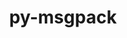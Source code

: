 ---
title: "py-msgpack"
layout: cache
categories: [package, develop]
meta: {"compilers": ["apple-clang@=16.0.0", "gcc@=10.2.1", "gcc@=10.5.0", "gcc@=11.4.0", "gcc@=13.2.0", "gcc@=13.3.0", "gcc@=7.5.0", "gcc@=9.4.0", "oneapi@=2024.2.1"], "num_specs": 59, "num_specs_by_stack": {"developer-tools": 4, "developer-tools-aarch64-linux-gnu": 5, "developer-tools-darwin": 6, "developer-tools-manylinux2014": 1, "developer-tools-x86_64_v3-linux-gnu": 5, "e4s": 14, "e4s-neoverse-v2": 7, "e4s-neoverse_v1": 2, "e4s-oneapi": 7, "e4s-power": 1, "ml-linux-x86_64-rocm": 7, "root": 59}, "oss": ["centos7", "rhel8", "sequoia", "ubuntu18.04", "ubuntu20.04", "ubuntu22.04", "ubuntu24.04"], "platforms": ["darwin", "linux"], "stacks": ["developer-tools", "developer-tools-aarch64-linux-gnu", "developer-tools-darwin", "developer-tools-manylinux2014", "developer-tools-x86_64_v3-linux-gnu", "e4s", "e4s-neoverse-v2", "e4s-neoverse_v1", "e4s-oneapi", "e4s-power", "ml-linux-x86_64-rocm", "root"], "targets": ["aarch64", "neoverse_v1", "neoverse_v2", "ppc64le", "x86_64_v3"], "versions": ["1.0.3", "1.0.5"]}
spec_details: [{"compiler": "gcc@=7.5.0", "hash": "255hkvjjlmt7je7ljqabxkt4rcdwlcbh", "os": "ubuntu18.04", "platform": "linux", "size": "-", "stacks": ["developer-tools", "root"], "target": "x86_64_v3", "variants": ["build_system=python_pip"], "versions": ["1.0.3"]}, {"compiler": "gcc@=11.4.0", "hash": "2eh3w574zywras4nh5hjssuciqdwkwuq", "os": "ubuntu22.04", "platform": "linux", "size": "-", "stacks": ["e4s", "root"], "target": "x86_64_v3", "variants": ["build_system=python_pip"], "versions": ["1.0.3"]}, {"compiler": "gcc@=11.4.0", "hash": "4bluh7lxcmscxzonbnbqbzokyj5q7fho", "os": "ubuntu22.04", "platform": "linux", "size": "-", "stacks": ["e4s", "root"], "target": "x86_64_v3", "variants": ["build_system=python_pip"], "versions": ["1.0.3"]}, {"compiler": "gcc@=10.5.0", "hash": "4hnsfo6shmz4ea7ugsswxxim3ncpekyo", "os": "centos7", "platform": "linux", "size": "-", "stacks": ["developer-tools-x86_64_v3-linux-gnu", "root"], "target": "x86_64_v3", "variants": ["build_system=python_pip"], "versions": ["1.0.3"]}, {"compiler": "gcc@=13.3.0", "hash": "66fwa4uspx5i6jwqa6h7twzhefmmbtff", "os": "rhel8", "platform": "linux", "size": "-", "stacks": ["developer-tools-aarch64-linux-gnu", "root"], "target": "aarch64", "variants": ["build_system=python_pip"], "versions": ["1.0.3"]}, {"compiler": "gcc@=13.2.0", "hash": "6khlmwenonefaf46cpp5r76gqicix36z", "os": "ubuntu24.04", "platform": "linux", "size": "-", "stacks": ["ml-linux-x86_64-rocm", "root"], "target": "x86_64_v3", "variants": ["build_system=python_pip"], "versions": ["1.0.3"]}, {"compiler": "gcc@=10.2.1", "hash": "6tak44al5habrxdel4k6kgm5ui5jiizw", "os": "centos7", "platform": "linux", "size": "-", "stacks": ["developer-tools-manylinux2014", "root"], "target": "x86_64_v3", "variants": ["build_system=python_pip"], "versions": ["1.0.3"]}, {"compiler": "gcc@=11.4.0", "hash": "6tastzrat72uue7mls22cmrjldf67uuz", "os": "ubuntu22.04", "platform": "linux", "size": "-", "stacks": ["e4s-neoverse_v1", "root"], "target": "neoverse_v1", "variants": ["build_system=python_pip"], "versions": ["1.0.3"]}, {"compiler": "apple-clang@=16.0.0", "hash": "7w3zf4lgtteaulekobrkbe7b3xniq2m4", "os": "sequoia", "platform": "darwin", "size": "-", "stacks": ["developer-tools-darwin", "root"], "target": "aarch64", "variants": ["build_system=python_pip"], "versions": ["1.0.3"]}, {"compiler": "gcc@=11.4.0", "hash": "ahykxpn6h2yhfutwappz7jn2b2dwscqg", "os": "ubuntu22.04", "platform": "linux", "size": "-", "stacks": ["e4s", "root"], "target": "x86_64_v3", "variants": ["build_system=python_pip"], "versions": ["1.0.5"]}, {"compiler": "gcc@=13.2.0", "hash": "b66552jqcdwccitpv5ml2tyfwpdxb4kb", "os": "ubuntu24.04", "platform": "linux", "size": "-", "stacks": ["ml-linux-x86_64-rocm", "root"], "target": "x86_64_v3", "variants": ["build_system=python_pip"], "versions": ["1.0.3"]}, {"compiler": "apple-clang@=16.0.0", "hash": "bpv23ovdsh4h4smtx5oagnkzz6ytsl74", "os": "sequoia", "platform": "darwin", "size": "-", "stacks": ["developer-tools-darwin", "root"], "target": "aarch64", "variants": ["build_system=python_pip"], "versions": ["1.0.3"]}, {"compiler": "gcc@=10.5.0", "hash": "bzpexiqxy6fk3c6ffhpjmv5hqwen4pde", "os": "centos7", "platform": "linux", "size": "-", "stacks": ["developer-tools-x86_64_v3-linux-gnu", "root"], "target": "x86_64_v3", "variants": ["build_system=python_pip"], "versions": ["1.0.3"]}, {"compiler": "apple-clang@=16.0.0", "hash": "cy5a5cabxe2rcyc7echpur3r2dxpfyw3", "os": "sequoia", "platform": "darwin", "size": "-", "stacks": ["developer-tools-darwin", "root"], "target": "aarch64", "variants": ["build_system=python_pip"], "versions": ["1.0.3"]}, {"compiler": "gcc@=13.2.0", "hash": "d3og62rsrr4skwluxfvaqruidcffkn3l", "os": "ubuntu24.04", "platform": "linux", "size": "-", "stacks": ["ml-linux-x86_64-rocm", "root"], "target": "x86_64_v3", "variants": ["build_system=python_pip"], "versions": ["1.0.3"]}, {"compiler": "oneapi@=2024.2.1", "hash": "dfk6hyn763favcwdwwc7rf6thh6fa4h6", "os": "ubuntu22.04", "platform": "linux", "size": "-", "stacks": ["e4s-oneapi", "root"], "target": "x86_64_v3", "variants": ["build_system=python_pip"], "versions": ["1.0.3"]}, {"compiler": "gcc@=11.4.0", "hash": "djdqklfqqindbn3mjkko7gm2js24id44", "os": "ubuntu22.04", "platform": "linux", "size": "-", "stacks": ["e4s", "root"], "target": "x86_64_v3", "variants": ["build_system=python_pip"], "versions": ["1.0.5"]}, {"compiler": "gcc@=11.4.0", "hash": "dmpajbc2fexgwaohexxgayecjtsi4qpd", "os": "ubuntu22.04", "platform": "linux", "size": "-", "stacks": ["e4s-neoverse-v2", "root"], "target": "neoverse_v2", "variants": ["build_system=python_pip"], "versions": ["1.0.3"]}, {"compiler": "oneapi@=2024.2.1", "hash": "ej4lovv3z2urq6ygabvhzcvbjsclxins", "os": "ubuntu22.04", "platform": "linux", "size": "-", "stacks": ["e4s-oneapi", "root"], "target": "x86_64_v3", "variants": ["build_system=python_pip"], "versions": ["1.0.3"]}, {"compiler": "gcc@=11.4.0", "hash": "fopuje3xxhrlymxjru56l5yiwpanso7i", "os": "ubuntu22.04", "platform": "linux", "size": "-", "stacks": ["e4s", "root"], "target": "x86_64_v3", "variants": ["build_system=python_pip"], "versions": ["1.0.3"]}, {"compiler": "gcc@=11.4.0", "hash": "h3nnvn6ooe6ahx472zxtishdnxbqfhws", "os": "ubuntu22.04", "platform": "linux", "size": "-", "stacks": ["e4s-neoverse-v2", "root"], "target": "neoverse_v2", "variants": ["build_system=python_pip"], "versions": ["1.0.3"]}, {"compiler": "gcc@=11.4.0", "hash": "hj2yjaicomuveyvvdbb3uo3ej5dgdu4s", "os": "ubuntu22.04", "platform": "linux", "size": "-", "stacks": ["e4s", "root"], "target": "x86_64_v3", "variants": ["build_system=python_pip"], "versions": ["1.0.5"]}, {"compiler": "gcc@=13.2.0", "hash": "jqjjypjwyn7lx3roe5cybwqdrug76rom", "os": "ubuntu24.04", "platform": "linux", "size": "-", "stacks": ["ml-linux-x86_64-rocm", "root"], "target": "x86_64_v3", "variants": ["build_system=python_pip"], "versions": ["1.0.3"]}, {"compiler": "apple-clang@=16.0.0", "hash": "jvip6tfhb2mgzqzlq2iua4z3zuibla34", "os": "sequoia", "platform": "darwin", "size": "-", "stacks": ["developer-tools-darwin", "root"], "target": "aarch64", "variants": ["build_system=python_pip"], "versions": ["1.0.3"]}, {"compiler": "gcc@=11.4.0", "hash": "jzzwwxffmktulxceao4dwgorgc3zwihw", "os": "ubuntu22.04", "platform": "linux", "size": "-", "stacks": ["e4s", "root"], "target": "x86_64_v3", "variants": ["build_system=python_pip"], "versions": ["1.0.5"]}, {"compiler": "oneapi@=2024.2.1", "hash": "khbkyzpcbem67fkgjucunkuiwjhfruch", "os": "ubuntu22.04", "platform": "linux", "size": "-", "stacks": ["e4s-oneapi", "root"], "target": "x86_64_v3", "variants": ["build_system=python_pip"], "versions": ["1.0.3"]}, {"compiler": "gcc@=13.3.0", "hash": "lfo6bat7dqgk5tkult55qpmf3ppp3z4s", "os": "rhel8", "platform": "linux", "size": "-", "stacks": ["developer-tools-aarch64-linux-gnu", "root"], "target": "aarch64", "variants": ["build_system=python_pip"], "versions": ["1.0.3"]}, {"compiler": "gcc@=11.4.0", "hash": "lkjcr4eggr2o2v3du7qvpqaei4isudgh", "os": "ubuntu22.04", "platform": "linux", "size": "-", "stacks": ["e4s-neoverse-v2", "root"], "target": "neoverse_v2", "variants": ["build_system=python_pip"], "versions": ["1.0.3"]}, {"compiler": "gcc@=11.4.0", "hash": "m2mb3qybvx326pikooydp45r6pqdulkp", "os": "ubuntu22.04", "platform": "linux", "size": "-", "stacks": ["e4s", "root"], "target": "x86_64_v3", "variants": ["build_system=python_pip"], "versions": ["1.0.5"]}, {"compiler": "gcc@=7.5.0", "hash": "mbs6x4tt52itc5stu5rkntqld4uss43c", "os": "ubuntu18.04", "platform": "linux", "size": "-", "stacks": ["developer-tools", "root"], "target": "x86_64_v3", "variants": ["build_system=python_pip"], "versions": ["1.0.3"]}, {"compiler": "gcc@=11.4.0", "hash": "n3yxbg2olttkipmci3m6w623ldcdxu7s", "os": "ubuntu22.04", "platform": "linux", "size": "-", "stacks": ["e4s-neoverse-v2", "root"], "target": "neoverse_v2", "variants": ["build_system=python_pip"], "versions": ["1.0.3"]}, {"compiler": "gcc@=7.5.0", "hash": "nbo6b6gimvuhxjaeggg75sgitjba2ly2", "os": "ubuntu18.04", "platform": "linux", "size": "-", "stacks": ["developer-tools", "root"], "target": "x86_64_v3", "variants": ["build_system=python_pip"], "versions": ["1.0.3"]}, {"compiler": "gcc@=11.4.0", "hash": "nd5ac4pjt32ntqsqcze5zlqxriaf64vu", "os": "ubuntu22.04", "platform": "linux", "size": "-", "stacks": ["e4s", "root"], "target": "x86_64_v3", "variants": ["build_system=python_pip"], "versions": ["1.0.3"]}, {"compiler": "gcc@=10.5.0", "hash": "nhg2zqkvktky6ppjwuq2fqbkj7v2im6z", "os": "centos7", "platform": "linux", "size": "-", "stacks": ["developer-tools-x86_64_v3-linux-gnu", "root"], "target": "x86_64_v3", "variants": ["build_system=python_pip"], "versions": ["1.0.3"]}, {"compiler": "gcc@=13.3.0", "hash": "o2ciozuquu7b7ytfsefbb2vlknh7iwl7", "os": "rhel8", "platform": "linux", "size": "-", "stacks": ["developer-tools-aarch64-linux-gnu", "root"], "target": "aarch64", "variants": ["build_system=python_pip"], "versions": ["1.0.3"]}, {"compiler": "gcc@=13.3.0", "hash": "o2uzkpjukm4hho3v6x3vebe2haoljh4v", "os": "rhel8", "platform": "linux", "size": "-", "stacks": ["developer-tools-aarch64-linux-gnu", "root"], "target": "aarch64", "variants": ["build_system=python_pip"], "versions": ["1.0.3"]}, {"compiler": "gcc@=11.4.0", "hash": "ol5jc7xvy5s5pvovux2ldialth6cp6g4", "os": "ubuntu22.04", "platform": "linux", "size": "-", "stacks": ["e4s-neoverse-v2", "root"], "target": "neoverse_v2", "variants": ["build_system=python_pip"], "versions": ["1.0.3"]}, {"compiler": "apple-clang@=16.0.0", "hash": "ovbivvphlpw4qu4lywfje4p4gk4l55f5", "os": "sequoia", "platform": "darwin", "size": "-", "stacks": ["developer-tools-darwin", "root"], "target": "aarch64", "variants": ["build_system=python_pip"], "versions": ["1.0.3"]}, {"compiler": "oneapi@=2024.2.1", "hash": "qflsfo5nsupmmwikdlx6l3jamoq6q5p7", "os": "ubuntu22.04", "platform": "linux", "size": "-", "stacks": ["e4s-oneapi", "root"], "target": "x86_64_v3", "variants": ["build_system=python_pip"], "versions": ["1.0.3"]}, {"compiler": "gcc@=11.4.0", "hash": "qitiawm72zogi6hizd5t5ndkx3jbxbim", "os": "ubuntu22.04", "platform": "linux", "size": "-", "stacks": ["e4s", "root"], "target": "x86_64_v3", "variants": ["build_system=python_pip"], "versions": ["1.0.3"]}, {"compiler": "gcc@=11.4.0", "hash": "qyldhsukplfb4tn5nvgapcovhpnlbadb", "os": "ubuntu22.04", "platform": "linux", "size": "-", "stacks": ["e4s", "root"], "target": "x86_64_v3", "variants": ["build_system=python_pip"], "versions": ["1.0.5"]}, {"compiler": "gcc@=7.5.0", "hash": "r5wlviqawvu3eg7wobi6qcz3f4nd7nkh", "os": "ubuntu18.04", "platform": "linux", "size": "-", "stacks": ["developer-tools", "root"], "target": "x86_64_v3", "variants": ["build_system=python_pip"], "versions": ["1.0.3"]}, {"compiler": "apple-clang@=16.0.0", "hash": "rar6frxa75ncjifpiojra37db6cm75sl", "os": "sequoia", "platform": "darwin", "size": "-", "stacks": ["developer-tools-darwin", "root"], "target": "aarch64", "variants": ["build_system=python_pip"], "versions": ["1.0.3"]}, {"compiler": "oneapi@=2024.2.1", "hash": "re4pwsws6r3jwhxejmdtlaxd5axzvrb6", "os": "ubuntu22.04", "platform": "linux", "size": "-", "stacks": ["e4s-oneapi", "root"], "target": "x86_64_v3", "variants": ["build_system=python_pip"], "versions": ["1.0.3"]}, {"compiler": "gcc@=10.5.0", "hash": "ri6zracacuqeiruiuicpov3rgoiexjzx", "os": "centos7", "platform": "linux", "size": "-", "stacks": ["developer-tools-x86_64_v3-linux-gnu", "root"], "target": "x86_64_v3", "variants": ["build_system=python_pip"], "versions": ["1.0.3"]}, {"compiler": "gcc@=11.4.0", "hash": "rlvhoy4dvftnmhmwlfclptq6kqf56yy5", "os": "ubuntu22.04", "platform": "linux", "size": "-", "stacks": ["e4s", "root"], "target": "x86_64_v3", "variants": ["build_system=python_pip"], "versions": ["1.0.5"]}, {"compiler": "oneapi@=2024.2.1", "hash": "rp62bfguaffhpup5zhkjkyanu6z3c7hw", "os": "ubuntu22.04", "platform": "linux", "size": "-", "stacks": ["e4s-oneapi", "root"], "target": "x86_64_v3", "variants": ["build_system=python_pip"], "versions": ["1.0.3"]}, {"compiler": "gcc@=10.5.0", "hash": "toceablr6yswc2efhcus43n2wjt2obce", "os": "centos7", "platform": "linux", "size": "-", "stacks": ["developer-tools-x86_64_v3-linux-gnu", "root"], "target": "x86_64_v3", "variants": ["build_system=python_pip"], "versions": ["1.0.3"]}, {"compiler": "gcc@=13.3.0", "hash": "tuodqacjhrfrinrmslcfdp3bgp25giar", "os": "rhel8", "platform": "linux", "size": "-", "stacks": ["developer-tools-aarch64-linux-gnu", "root"], "target": "aarch64", "variants": ["build_system=python_pip"], "versions": ["1.0.3"]}, {"compiler": "gcc@=11.4.0", "hash": "twwqi3rfvactv3qnryjkmiuapvgbvg7d", "os": "ubuntu22.04", "platform": "linux", "size": "-", "stacks": ["e4s-neoverse_v1", "root"], "target": "neoverse_v1", "variants": ["build_system=python_pip"], "versions": ["1.0.3"]}, {"compiler": "gcc@=11.4.0", "hash": "udmli5geqzvj3hocr56j6zcwyphlnelh", "os": "ubuntu22.04", "platform": "linux", "size": "-", "stacks": ["e4s", "root"], "target": "x86_64_v3", "variants": ["build_system=python_pip"], "versions": ["1.0.3"]}, {"compiler": "gcc@=13.2.0", "hash": "uforkycesohjopxjsyt3s3xbustahxyi", "os": "ubuntu24.04", "platform": "linux", "size": "-", "stacks": ["ml-linux-x86_64-rocm", "root"], "target": "x86_64_v3", "variants": ["build_system=python_pip"], "versions": ["1.0.3"]}, {"compiler": "gcc@=11.4.0", "hash": "uhuzbtdrjxsf7q7jw36fndkw5bxs4jet", "os": "ubuntu22.04", "platform": "linux", "size": "-", "stacks": ["e4s", "root"], "target": "x86_64_v3", "variants": ["build_system=python_pip"], "versions": ["1.0.3"]}, {"compiler": "oneapi@=2024.2.1", "hash": "v34eh5auzqt7nne2b7vmi4pvylkevkip", "os": "ubuntu22.04", "platform": "linux", "size": "-", "stacks": ["e4s-oneapi", "root"], "target": "x86_64_v3", "variants": ["build_system=python_pip"], "versions": ["1.0.3"]}, {"compiler": "gcc@=11.4.0", "hash": "wtebulde3vad3g2xja65nph7jc25g6iy", "os": "ubuntu22.04", "platform": "linux", "size": "-", "stacks": ["e4s-neoverse-v2", "root"], "target": "neoverse_v2", "variants": ["build_system=python_pip"], "versions": ["1.0.3"]}, {"compiler": "gcc@=13.2.0", "hash": "x4eho4ikrhxvn6aqc5yonvaszbh4gdjo", "os": "ubuntu24.04", "platform": "linux", "size": "-", "stacks": ["ml-linux-x86_64-rocm", "root"], "target": "x86_64_v3", "variants": ["build_system=python_pip"], "versions": ["1.0.3"]}, {"compiler": "gcc@=9.4.0", "hash": "xpsjoljvaewa6plmrgak2xcnotieqsya", "os": "ubuntu20.04", "platform": "linux", "size": "-", "stacks": ["e4s-power", "root"], "target": "ppc64le", "variants": ["build_system=python_pip"], "versions": ["1.0.3"]}, {"compiler": "gcc@=13.2.0", "hash": "yilzijxzfwcsut2i3gdqsdsdvqaj4gjl", "os": "ubuntu24.04", "platform": "linux", "size": "-", "stacks": ["ml-linux-x86_64-rocm", "root"], "target": "x86_64_v3", "variants": ["build_system=python_pip"], "versions": ["1.0.3"]}, {"compiler": "gcc@=11.4.0", "hash": "zyeifsswzgyet55xz4b7tq7jte37lnt2", "os": "ubuntu22.04", "platform": "linux", "size": "-", "stacks": ["e4s-neoverse-v2", "root"], "target": "neoverse_v2", "variants": ["build_system=python_pip"], "versions": ["1.0.3"]}]
---